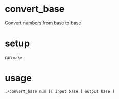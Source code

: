 # convert_base
Convert numbers from base to base

# setup

run `make`

# usage

```
./convert_base num [[ input base ] output base ]
```
